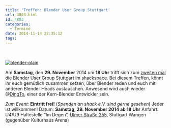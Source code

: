 ```yaml
---
title: 'Treffen: Blender User Group Stuttgart'
url: 4803.html
id: 4803
categories:
  - Termine
date: 2014-11-14 22:35:12
tags:
---
```


&nbsp;

[![blender-plain](https://blog.shackspace.de/wp-content/uploads/2014/10/blender-plain.png)](https://blog.shackspace.de/wp-content/uploads/2014/10/blender-plain.png)

Am **Samstag**, den **29\. November** 2014 um **18 Uhr** trifft sich zum [zweiten mal](https://blog.shackspace.de/?p=4778) die Blender User Group Stuttgart im shackspace.
Bei diesem Treffen, könnt ihr euch gemütlich zusammen setzen, über Blender reden und euch mit anderen Blender Heads austauschen. Anwesend wird auch wieder @[DingTo](https://twitter.com/DingTo), einer der Kern-Blender Entwickler sein.

_Zum Event:_
**Eintritt frei!** (_Spenden an shack e.V. sind gerne gesehen_) Jeder ist willkommen!
Datum: **Samstag, 29\. November 2014 **ab** 18 Uhr**
Anfahrt: U4/U9 Haltestelle “Im Degen”, [Ulmer Straße 255](https://blog.shackspace.de/?page_id=713), Stuttgart Wangen (gegenüber Kulturhaus Arena)